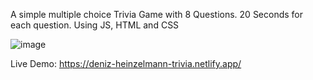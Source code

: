 A simple multiple choice Trivia Game with 8 Questions. 20 Seconds for each question.
Using JS, HTML and CSS

![image](https://github.com/DenizHeinzelmann/Quiz-App/assets/130756286/04f7cb2d-16f9-4291-88a7-ec756821f8d0)

Live Demo:
https://deniz-heinzelmann-trivia.netlify.app/

